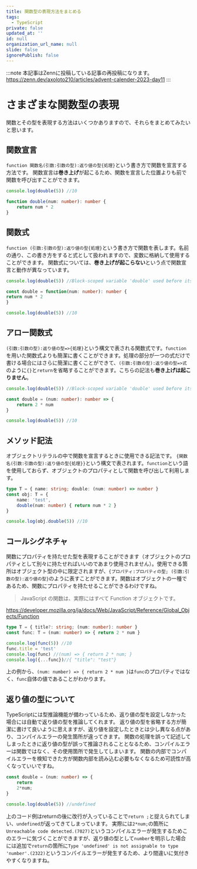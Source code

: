 ```yaml
---
title: 関数型の表現方法をまとめる
tags:
  - TypeScript
private: false
updated_at: ''
id: null
organization_url_name: null
slide: false
ignorePublish: false
---
```

:::note
本記事はZennに投稿している記事の再投稿になります。
https://zenn.dev/axoloto210/articles/advent-calender-2023-day11
:::
# さまざまな関数型の表現
関数とその型を表現する方法はいくつかありますので、それらをまとめてみたいと思います。
## 関数宣言
`function 関数名(引数:引数の型):返り値の型{処理}`という書き方で関数を宣言する方法です。
関数宣言は**巻き上げ**が起こるため、関数を宣言した位置よりも前で関数を呼び出すことができます。
```ts
console.log(double(5)) //10

function double(num: number): number {
    return num * 2
}
```
## 関数式
`function (引数:引数の型):返り値の型{処理}`という書き方で関数を表します。名前の通り、この書き方をすると式として扱われますので、変数に格納して使用することができます。
関数式については、**巻き上げが起こらない**という点で関数宣言と動作が異なっています。
```ts
console.log(double(5)) //Block-scoped variable 'double' used before its declaration.(2448)

const double = function(num: number): number {
return num * 2
}

console.log(double(5)) //10
```
## アロー関数式
`(引数:引数の型):返り値の型=>{処理}`という構文で表される関数式です。`function`を用いた関数式よりも簡潔に書くことができます。処理の部分が一つの式だけで書ける場合にはさらに簡潔に書くことができて、`(引数:引数の型):返り値の型=>式`のように`{}`と`return`を省略することができます。こちらの記法も**巻き上げは起こりません**。
```ts
console.log(double(5)) //Block-scoped variable 'double' used before its declaration.(2448)

const double = (num: number): number => {
    return 2 * num
}

console.log(double(5)) //10
```
## メソッド記法
オブジェクトリテラルの中で関数を宣言するときに使用できる記法です。
`{関数名(引数:引数の型):返り値の型{処理}}`という構文で表されます。`function`という語を使用しておらず、オブジェクトのプロパティとして関数を呼び出して利用します。
```ts
type T = { name: string; double: (num: number) => number }
const obj: T = {
    name: 'test',
    double(num: number) { return num * 2 }
}

console.log(obj.double(5)) //10
```
## コールシグネチャ
関数にプロパティを持たせた型を表現することができます（オブジェクトのプロパティとして別々に持たせればいいのであまり使用されません）。使用できる箇所はオブジェクト型の中に限定されますが、`{プロパティ:プロパティの型; (引数:引数の型):返り値の型}`のように表すことができます。関数はオブジェクトの一種であるため、関数にプロパティを持たせることができるわけですね。
>JavaScript の関数は、実際にはすべて Function オブジェクトです。

https://developer.mozilla.org/ja/docs/Web/JavaScript/Reference/Global_Objects/Function

```ts
type T = { title?: string; (num: number): number }
const func: T = (num: number) => { return 2 * num }

console.log(func(5)) //10
func.title = 'test'
console.log(func) //(num) => { return 2 * num; } 
console.log({...func})//{ "title": "test"} 
```
上の例から、`(num: number) => { return 2 * num }`は`func`のプロパティではなく、`func`自体の値であることがわかります。
## 返り値の型について
TypeScriptには型推論機能が備わっているため、返り値の型を設定しなかった場合には自動で返り値の型を推論してくれます。
返り値の型を省略する方が簡潔に書けて良いように思えますが、返り値を設定したときとは少し異なる点があり、コンパイルエラーの発生箇所が違ってきます。
関数の処理を誤って記述してしまったときに返り値の型が誤って推論されることとなるため、コンパイルエラーは関数ではなく、その使用箇所で発生してしまいます。
関数の内部でコンパイルエラーを検知できた方が関数内部を読み込む必要もなくなるため可読性が高くなっていいですね。
```ts
const double = (num: number) => {
    return 
    2*num;
}

console.log(double(5)) //undefined 
```
上のコード例はreturnの後に改行が入っていることで`return ;`と捉えられてしまい、`undefined`が返ってきてしまっています。
実際には`2*num;`の箇所に`Unreachable code detected.(7027)`というコンパイルエラーが発生するためこのエラーに気づくことができますが、返り値の型として`number`を明示した場合には追加で`return`の箇所に`Type 'undefined' is not assignable to type 'number'.(2322)`というコンパイルエラーが発生するため、より間違いに気付きやすくなりますね。